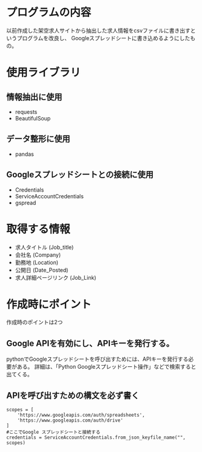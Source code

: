 # プログラムの内容
以前作成した架空求人サイトから抽出した求人情報をcsvファイルに書き出すというプログラムを改良し、
Googleスプレッドシートに書き込めるようにしたもの。

# 使用ライブラリ
## 情報抽出に使用
- requests
- BeautifulSoup
## データ整形に使用
- pandas
## Googleスプレッドシートとの接続に使用
- Credentials
- ServiceAccountCredentials
- gspread

# 取得する情報
- 求人タイトル (Job_title)
- 会社名 (Company)
- 勤務地 (Location)
- 公開日 (Date_Posted)
- 求人詳細ページリンク (Job_Link)

# 作成時にポイント
作成時のポイントは2つ
## Google APIを有効にし、APIキーを発行する。
pythonでGoogleスプレッドシートを呼び出すためには、APIキーを発行する必要がある。
詳細は、「Python Googleスプレッドシート操作」などで検索すると出てくる。

## APIを呼び出すための構文を必ず書く
```python:API呼び出し
scopes = [
    'https://www.googleapis.com/auth/spreadsheets',
    'https://www.googleapis.com/auth/drive'
]
#ここでGoogle スプレッドシートと接続する
credentials = ServiceAccountCredentials.from_json_keyfile_name("", scopes)
```
